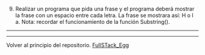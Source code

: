 9) Realizar un programa que pida una frase y el programa deberá mostrar la frase con un
espacio entre cada letra. La frase se mostrara así: H o l a. Nota: recordar el
funcionamiento de la función Substring().

---
---

Volver al principio del repositorio. [FullSTack_Egg](https://github.com/megagringa/FullStack_Egg_Curso)
